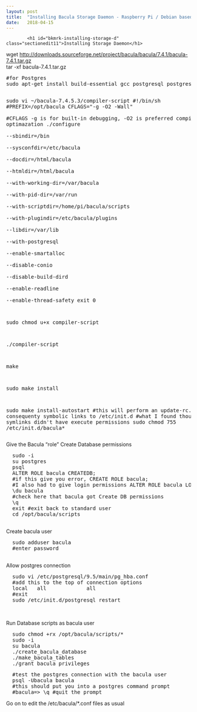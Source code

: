 ```yaml
---
layout: post
title:  "Installing Bacula Storage Daemon - Raspberry Pi / Debian based systems"
date:   2018-04-15
---
```


            <h1 id="bkmrk-installing-storage-d" class="sectionedit11">Installing Storage Daemon</h1>
<p id="bkmrk-wget-http%3A%2F%2Fdownload-0">wget <a class="urlextern" title="http://downloads.sourceforge.net/project/bacula/bacula/7.4.1/bacula-7.4.1.tar.gz" href="http://downloads.sourceforge.net/project/bacula/bacula/7.4.1/bacula-7.4.1.tar.gz" rel="nofollow">http://downloads.sourceforge.net/project/bacula/bacula/7.4.1/bacula-7.4.1.tar.gz</a> <br> tar -xf bacula-7.4.1.tar.gz</p>
<pre class="code" id="bkmrk-%23for-postgres-sudo-a">#for Postgres
sudo apt-get install build-essential gcc postgresql postgresql-server-dev-all

sudo vi ~/bacula-7.4.5.3/compiler-script
      #!/bin/sh
      #PREFIX=/opt/bacula
      CFLAGS="-g -O2 -Wall" \
      #CFLAGS -g is for built-in debugging, -O2 is preferred compiler optimazation
      ./configure \
            --sbindir=/bin \
            --sysconfdir=/etc/bacula \
            --docdir=/html/bacula \
            --htmldir=/html/bacula \
            --with-working-dir=/var/bacula \
            --with-pid-dir=/var/run \
            --with-scriptdir=/home/pi/bacula/scripts \
            --with-plugindir=/etc/bacula/plugins \
            --libdir=/var/lib \
            --with-postgresql \
            --enable-smartalloc \
            --disable-conio \
            --disable-build-dird \
            --enable-readline \
            --enable-thread-safety
    exit 0

sudo chmod u+x compiler-script
  
./compiler-script

make
  
sudo make install
  
sudo make install-autostart
#this will perform an update-rc.d and consequenty symbolic links to /etc/init.d
#what I found though, was the symlinks didn't have execute permissions
sudo chmod 755 /etc/init.d/bacula*
</pre>
<p id="bkmrk-give-the-bacula-%E2%80%9Cr-0">Give the Bacula “role” Create Database permissions</p>
<pre class="code" id="bkmrk-sudo--i-su-postgres--0">  sudo -i
  su postgres
  psql
  ALTER ROLE bacula CREATEDB;
  #if this give you error, CREATE ROLE bacula;
  #I also had to give login permissions ALTER ROLE bacula LOGIN;
  \du bacula
  #check here that bacula got Create DB permissions
  \q
  exit #exit back to standard user
  cd /opt/bacula/scripts
  </pre>
<p id="bkmrk-create-bacula-user-0">Create bacula user</p>
<pre class="code" id="bkmrk-sudo-adduser-bacula--0">  sudo adduser bacula
  #enter password
  </pre>
<p id="bkmrk-allow-postgres-conne-0">Allow postgres connection</p>
<pre class="code" id="bkmrk-sudo-vi-%2Fetc%2Fpostgre-0">  sudo vi /etc/postgresql/9.5/main/pg_hba.conf
  #add this to the top of connection options
  local   all             all                                     trust
  #exit
  sudo /etc/init.d/postgresql restart
  
  </pre>
<p id="bkmrk-run-database-scripts-0">Run Database scripts as bacula user</p>
<pre class="code" id="bkmrk-sudo-chmod-%2Brx-%2Fopt%2F-1">  sudo chmod +rx /opt/bacula/scripts/*
  sudo -i
  su bacula
  ./create_bacula_database 
  ./make_bacula_tables
  ./grant_bacula_privileges </pre>
<pre class="code" id="bkmrk-%23test-the-postgres-c-0">  #test the postgres connection with the bacula user
  psql -Ubacula bacula
  #this should put you into a postgres command prompt 
  #bacula=&gt; \q #quit the prompt</pre>
<p id="bkmrk-go-on-to-edit-the-%2Fe">Go on to edit the /etc/bacula/*.conf files as usual</p>
